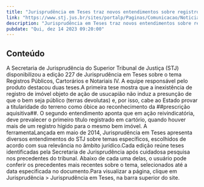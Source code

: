 ```yaml
---
title: "Jurisprudência em Teses traz novos entendimentos sobre registro de imóvel e ação reivindicatória"
link: "https://www.stj.jus.br/sites/portalp/Paginas/Comunicacao/Noticias/2023/14122023-Jurisprudencia-em-Teses-traz-novos-entendimentos-sobre-registro-de-imovel-e-acao-reivindicatoria.aspx"
description: "Jurisprudência em Teses traz novos entendimentos sobre registro de imóvel e ação reivindicatória"
pubdate: "Qui, dez 14 2023 09:20:00"
---
```


## Conteúdo

A Secretaria de Jurisprudência do Superior Tribunal de Justiça (STJ) disponibilizou a edição 227 de Jurisprudência em Teses sobre o tema Registros Públicos, Cartorários e Notariais IV. A equipe responsável pelo produto destacou duas teses.A primeira tese mostra que a inexistência de registro de imóvel objeto de ação de usucapião não induz a presunção de que o bem seja público (terras devolutas) e, por isso, cabe ao Estado provar a titularidade do terreno como óbice ao reconhecimento da ##prescrição aquisitiva##. O segundo entendimento aponta que em ação reivindicatória, deve prevalecer o primeiro título registrado em cartório, quando houver mais de um registro hígido para o mesmo bem imóvel. A ferramentaLançada em maio de 2014, Jurisprudência em Teses apresenta diversos entendimentos do STJ sobre temas específicos, escolhidos de acordo com sua relevância no âmbito jurídico.Cada edição reúne teses identificadas pela Secretaria de Jurisprudência após cuidadosa pesquisa nos precedentes do tribunal. Abaixo de cada uma delas, o usuário pode conferir os precedentes mais recentes sobre o tema, selecionados até a data especificada no documento.Para visualizar a página, clique em Jurisprudência > Jurisprudência em Teses, na barra superior do site.
